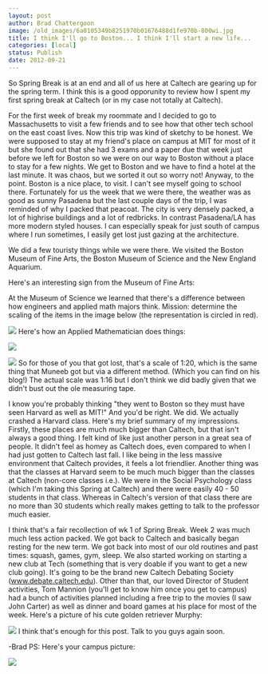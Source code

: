 ```yaml
---
layout: post
author: Brad Chattergoon
image: /old_images/6a0105349b8251970b01676488d1fe970b-800wi.jpg
title: I think I'll go to Boston... I think I'll start a new life... 
categories: [local]
status: Publish
date: 2012-09-21
---
```


So Spring Break is at an end and all of us here at Caltech are gearing up for the spring term. I think this is a good opporunity to review how I spent my first spring break at Caltech (or in my case not totally at Caltech).

For the first week of break my roommate and I decided to go to Massachusetts to visit a few friends and to see how that other tech school on the east coast lives. Now this trip was kind of sketchy to be honest. We were supposed to stay at my friend's place on campus at MIT for most of it but she found out that she had 3 exams and a paper due that week just before we left for Boston so we were on our way to Boston without a place to stay for a few nights. We get to Boston and we have to find a hotel at the last minute. It was chaos, but we sorted it out so worry not!
Anyway, to the point. Boston is a nice place, to visit. I can't see myself going to school there. Fortunately for us the week that we were there, the weather was as good as sunny Pasadena but the last couple days of the trip, I was reminded of why I packed that peacoat. The city is very densely packed, a lot of highrise buildings and a lot of redbricks. In contrast Pasadena/LA has more modern styled houses. I can especially speak for just south of campus where I run sometimes, I easily get lost just gazing at the architecture.

We did a few touristy things while we were there. We visited the Boston Museum of Fine Arts, the Boston Museum of Science and the New England Aquarium.

Here's an interesting sign from the Museum of Fine Arts:

At the Museum of Science we learned that there's a difference between how engineers and applied math majors think. Mission: determine the scaling of the items in the image below (the representation is circled in red).


![](/old_images/6a0105349b8251970b01676488d946970b-800wi.jpg)
Here's how an Applied Mathematician does things:



![](/old_images/6a0105349b8251970b016303941acd970d-500wi.jpg)

![](/old_images/6a0105349b8251970b016303943131970d-500wi.jpg)
So for those of you that got lost, that's a scale of 1:20, which is the same thing that Muneeb got but via a different method. (Which you can find on his blog!) The actual scale was 1:16 but I don't think we did badly given that we didn't bust out the ole measuring tape.

I know you're probably thinking "they went to Boston so they must have seen Harvard as well as MIT!" And you'd be right. We did. We actually crashed a Harvard class. Here's my brief summary of my impressions. Firstly, these places are much much bigger than Caltech, but that isn't always a good thing. I felt kind of like just another person in a great sea of people. It didn't feel as homey as Caltech does, even compared to when I had just gotten to Caltech last fall. I like being in the less massive environment that Caltech provides, it feels a lot friendlier. Another thing was that the classes at Harvard seem to be much much bigger than the classes at Caltech (non-core classes i.e.). We were in the Social Psychology class (which I'm taking this Spring at Caltech) and there were easily 40 - 50 students in that class. Whereas in Caltech's version of that class there are no more than 30 students which really makes getting to talk to the professor much easier.

I think that's a fair recollection of wk 1 of Spring Break. Week 2 was much much less action packed. We got back to Caltech and basically began resting for the new term. We got back into most of our old routines and past times: squash, games, gym, sleep. We also started working on starting a new club at Tech (something that is very doable if you want to get a new club going). It's going to be the brand new Caltech Debating Society (www.debate.caltech.edu). Other than that, our loved Director of Student activities, Tom Mannion (you'll get to know him once you get to campus) had a bunch of activities planned including a free trip to the movies (I saw John Carter) as well as dinner and board games at his place for most of the week. Here's a picture of his cute golden retriever Murphy:


![](/old_images/6a0105349b8251970b016303948158970d-320wi.jpg)
I think that's enough for this post. Talk to you guys again soon.

-Brad
PS: Here's your campus picture:


![](/old_images/6a0105349b8251970b017d3c0b843b970c-800wi.jpg)

